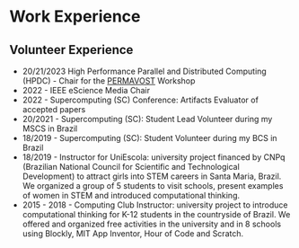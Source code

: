 # Work Experience

## Volunteer Experience

- 20/21/2023 High Performance Parallel and Distributed Computing (HPDC) - Chair for the  [PERMAVOST](https://permavost.github.io/2021.html) Workshop
- 2022 - IEEE eScience Media Chair
- 2022 - Supercomputing (SC) Conference: Artifacts Evaluator of accepted papers 
- 20/2021 - Supercomputing (SC): Student Lead Volunteer during my MSCS in Brazil
- 18/2019 - Supercomputing (SC): Student Volunteer during my BCS in Brazil
- 18/2019 - Instructor for UniEscola: university project financed by CNPq (Brazilian National Council for Scientific and Technological Development) to attract girls into STEM careers in Santa Maria, Brazil. We organized a group of 5 students to visit schools, present examples of women in STEM and introduced computational thinking. 
- 2015 - 2018 - Computing Club Instructor: university project to introduce computational thinking for K-12 students in the countryside of Brazil. We offered and organized free activities in the university and in 8 schools using Blockly, MIT App Inventor, Hour of Code and Scratch.
